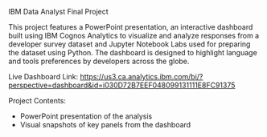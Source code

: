 IBM Data Analyst Final Project

This project features a PowerPoint presentation, an interactive dashboard built using IBM Cognos Analytics to visualize and analyze responses from a developer survey dataset and Jupyter Notebook Labs used for preparing the dataset using Python. The dashboard is designed to highlight language and tools preferences by developers across the globe.

Live Dashboard Link: https://us3.ca.analytics.ibm.com/bi/?perspective=dashboard&id=i030D72B7EEF048099131111E8FC91375

Project Contents:
* PowerPoint presentation of the analysis
* Visual snapshots of key panels from the dashboard
